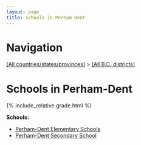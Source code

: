 ```yaml
---
layout: page
title: Schools in Perham-Dent
---
```

# Navigation

[[All countries/states/provinces]](../..) > [[All B.C. districts]](..)

# Schools in Perham-Dent

{% include_relative grade.html %}

**Schools:**

- [Perham-Dent Elementary Schools](Perham-Dent_Elementary_Schools.md)
- [Perham-Dent Secondary School](Perham-Dent_Secondary_School.md)
